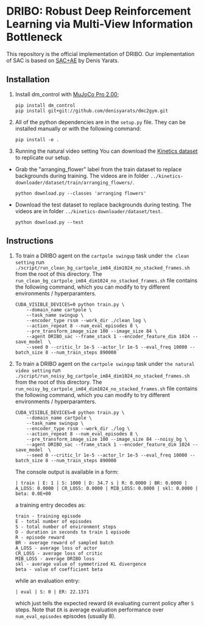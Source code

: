 # DRIBO: Robust Deep Reinforcement Learning via Multi-View Information Bottleneck

This repository is the official implementation of DRIBO. Our implementation of SAC is based on [SAC+AE](https://github.com/denisyarats/pytorch_sac_ae) by Denis Yarats.

## Installation
1. Install dm_control with [MuJoCo Pro 2.00](http://www.mujoco.org/);
    ```
    pip install dm_control
    pip install git+git://github.com/denisyarats/dmc2gym.git
    ```

2. All of the python dependencies are in the `setup.py` file. They can be installed manually or with the following command:
    ```
    pip install -e .
    ```

3. Running the natural video setting
You can download the [Kinetics
dataset](https://github.com/Showmax/kinetics-downloader) to replicate our setup.
* Grab the "arranging_flower" label from the train dataset to replace backgrounds during training. The videos are in folder `../kinetics-downloader/dataset/train/arranging_flowers/`.
    ```
    python download.py --classes 'arranging flowers'
    ```
* Download the test dataset to replace backgrounds during testing. The videos are in folder `../kinetics-downloader/dataset/test`.
    ```
    python download.py --test
    ```

## Instructions
1. To train a DRIBO agent on the `cartpole swingup` task under `the clean setting` run `./script/run_clean_bg_cartpole_im84_dim1024_no_stacked_frames.sh` from the root of this directory. The `run_clean_bg_cartpole_im84_dim1024_no_stacked_frames.sh` file contains the following command, which you can modify to try different environments / hyperparamters.

    ```
    CUDA_VISIBLE_DEVICES=0 python train.py \
        --domain_name cartpole \
        --task_name swingup \
        --encoder_type rssm --work_dir ./clean_log \
        --action_repeat 8 --num_eval_episodes 8 \
        --pre_transform_image_size 100 --image_size 84 \
        --agent DRIBO_sac --frame_stack 1 --encoder_feature_dim 1024 --save_model  \
        --seed 0 --critic_lr 1e-5 --actor_lr 1e-5 --eval_freq 10000 --batch_size 8 --num_train_steps 890000
    ```

2. To train a DRIBO agent on the `cartpole swingup` task under `the natural video setting` run `./script/run_noisy_bg_cartpole_im84_dim1024_no_stacked_frames.sh` from the root of this directory. The `run_noisy_bg_cartpole_im84_dim1024_no_stacked_frames.sh` file contains the following command, which you can modify to try different environments / hyperparamters.

    ```
    CUDA_VISIBLE_DEVICES=0 python train.py \
        --domain_name cartpole \
        --task_name swingup \
        --encoder_type rssm --work_dir ./log \
        --action_repeat 8 --num_eval_episodes 8 \
        --pre_transform_image_size 100 --image_size 84 --noisy_bg \
        --agent DRIBO_sac --frame_stack 1 --encoder_feature_dim 1024 --save_model  \
        --seed 0 --critic_lr 1e-5 --actor_lr 1e-5 --eval_freq 10000 --batch_size 8 --num_train_steps 890000
    ```

    The console output is available in a form:
    ```
    | train | E: 1 | S: 1000 | D: 34.7 s | R: 0.0000 | BR: 0.0000 | A_LOSS: 0.0000 | CR_LOSS: 0.0000 | MIB_LOSS: 0.0000 | skl: 0.0000 | beta: 0.0E+00
    ```
    a training entry decodes as:
    ```
    train - training episode
    E - total number of episodes
    S - total number of environment steps
    D - duration in seconds to train 1 episode
    R - episode reward
    BR - average reward of sampled batch
    A_LOSS - average loss of actor
    CR_LOSS - average loss of critic
    MIB_LOSS - average DRIBO loss
    skl - average value of symmetrized KL divergence
    beta - value of coefficient beta
    ```
    while an evaluation entry:
    ```
    | eval | S: 0 | ER: 22.1371
    ```
    which just tells the expected reward `ER` evaluating current policy after `S` steps. Note that `ER` is average evaluation performance over `num_eval_episodes` episodes (usually 8).
